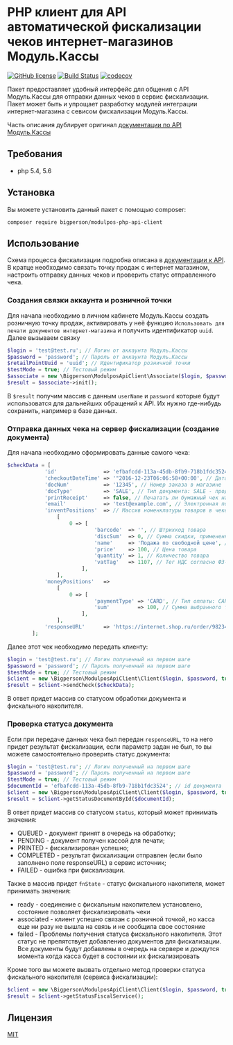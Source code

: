 # PHP клиент для API автоматической фискализации чеков интернет-магазинов Модуль.Кассы
[![GitHub license](https://img.shields.io/badge/license-MIT-blue.svg)](https://raw.githubusercontent.com/bigperson/modulpos-php-api-client/master/LICENSE) [![Build Status](https://travis-ci.org/bigperson/modulpos-php-api-client.svg?branch=master)](https://travis-ci.org/bigperson/modulpos-php-api-client) [![codecov](https://codecov.io/gh/bigperson/modulpos-php-api-client/branch/master/graph/badge.svg)](https://codecov.io/gh/bigperson/modulpos-php-api-client)

Пакет предоставляет удобный интерфейс для общения с API Модуль.Кассы для отправки данных чеков в сервис фискализации. Пакет может быть и упрощает разработку модулей интеграции интернет-магазина с севисом фискализации Модуль.Кассы.

Часть описания дублирует оригинал [документации по API Модуль.Кассы](http://modulkassa.ru/upload/medialibrary/abb/api-avtomaticheskoy-fiskalizatsii-chekov-internet_magazinov-_ver.1.2_.pdf)


## Требования
* php 5.4, 5.6

## Установка
Вы можете установить данный пакет с помощью сomposer:

```
composer require bigperson/modulpos-php-api-client
```

## Использование
Схема процесса фискализации подробна описана в [документации к API](http://modulkassa.ru/upload/medialibrary/abb/api-avtomaticheskoy-fiskalizatsii-chekov-internet_magazinov-_ver.1.2_.pdf). В кратце необходимо связать точку продаж с интернет магазином, настроить отправку данных чеков и проверить статус отправленного чека.

### Создания связки аккаунта и розничной точки
Для начала необходимо в личном кабинете Модуль.Кассы создать розничную точку продаж, активировать у неё функцию `Использовать для печати документов интернет-магазина` и получить идентификатор `uuid`. Далее вызываем связку

```php
$login = 'test@test.ru'; // Логин от аккаунта Модуль.Кассы
$password = 'password'; // Пароль от аккаунта Модуль.Кассы
$retailPointUuid = 'uuid'; // Идентификатор розничной точки
$testMode = true; // Тестовый режим
$associate = new \Bigperson\ModulposApiClient\Associate($login, $password, $retailPointUuid, $testMode);
$result = $associate->init();
```

В `$result` получим массив с данным `userName` и `password` которые будут использоватся для дальнейших обращений к API. Их нужно где-нибудь сохранить, например в базе данных.

### Отправка данных чека на сервер фискализации (создание документа)
Для начала необходимо сформировать данные самого чека:
```php
$checkData = [
            'id'               => 'efbafcdd-113a-45db-8fb9-718b1fdc3524', // id документа
            'checkoutDateTime' => '"2016-12-23T06:06:58+00:00', // Дата документа
            'docNum'           => '12345', // Номер заказа в магазине
            'docType'          => 'SALE', // Тип документа: SALE - продажа, RETURN - возврат
            'printReceipt'     => false, // Печатать ли бумажный чек на кассе
            'email'            => 'test@example.com', // Электронная почта покупателя
            'inventPositions'  => // Массив номенклатуры товаров в чеке
                [
                    0 => [
                            'barcode'  => '', // Штрихкод товара
                            'discSum'  => 0, // Сумма скидки, примененной на позицию
                            'name'     => 'Подажа по свободной цене', // Название товара
                            'price'    => 100, // Цена товара
                            'quantity' => 1, // Количество товара
                            'vatTag'   => 1107, // Тег НДС согласно ФЗ-54
                        ],
                ],
            'moneyPositions'   =>
                [
                    0 => [
                            'paymentType' => 'CARD', // Тип оплаты: CARD - безналичная оплата, CASH - оплата наличными
                            'sum'         => 100, // Сумма выбранного типа оплаты
                        ],
                ],
            'responseURL'      => 'https://internet.shop.ru/order/982340931/checkout?completed=1', // URL куда будет сообщен результат фискализации по конкретному документу
        ];
```

Далее этот чек необходимо передать клиенту:
```php
$login = 'test@test.ru'; // Логин полученный на первом шаге
$password = 'password'; // Пароль полученный на первом шаге
$testMode = true; // Тестовый режим
$client = new \Bigperson\ModulposApiClient\Client($login, $password, true);
$result = $client->sendCheck($checkData);
```

В ответ придет массив со статусом обработки документа и фискального накопителя.

### Проверка статуса документа
Если при передаче данных чека был передан `responseURL`, то на него придет результат фискализации, если параметр задан не был, то вы можете самостоятельно проверить статус документа:
```php
$login = 'test@test.ru'; // Логин полученный на первом шаге
$password = 'password'; // Пароль полученный на первом шаге
$testMode = true; // Тестовый режим
$documentId = 'efbafcdd-113a-45db-8fb9-718b1fdc3524'; // id документа
$client = new \Bigperson\ModulposApiClient\Client($login, $password, true);
$result = $client->getStatusDocumentById($documentId);
```
В ответ придет массив со статусом `status`, который может принимать значения:
* QUEUED - документ принят в очередь на обработку;
* PENDING - документ получен кассой для печати;
* PRINTED - фискализирован успешно;
* COMPLETED - результат фискализации отправлен (если было заполнено поле responseURL) в сервис источник;
* FAILED - ошибка при фискализации.


Также в массив придет `fnState` - статус фискального накопителя, может принимать значения:

* ready ​- соединение с фискальным накопителем установлено, состояние позволяет фискализировать чеки
* associated​ - клиент успешно связан с розничной точкой, но касса еще ни разу не вышла на связь и не сообщила свое состояние
* failed ​- Проблемы получения статуса фискального накопителя. Этот статус не препятствует добавлению документов для фискализации. Все документы будут добавлены в очередь на сервере и дождутся момента когда касса будет в состоянии их фискализировать

Кроме того вы можете вызвать отдельно метод проверки статуса фискального накопителя (сервиса фискализации):
```php
$client = new \Bigperson\ModulposApiClient\Client($login, $password, true);
$result = $client->getStatusFiscalService();
```


## Лицензия
[MIT](https://raw.githubusercontent.com/bigperson/modulpos-php-api-client/master/LICENSE)
